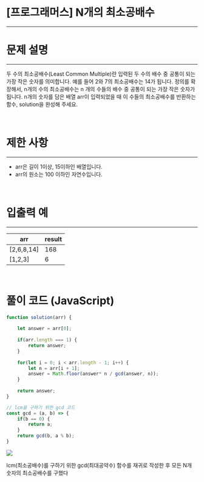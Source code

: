 # [프로그래머스] N개의 최소공배수
---
# 문제 설명
---
두 수의 최소공배수(Least Common Multiple)란 입력된 두 수의 배수 중 공통이 되는 가장 작은 숫자를 의미합니다. 예를 들어 2와 7의 최소공배수는 14가 됩니다. 정의를 확장해서, n개의 수의 최소공배수는 n 개의 수들의 배수 중 공통이 되는 가장 작은 숫자가 됩니다. n개의 숫자를 담은 배열 arr이 입력되었을 때 이 수들의 최소공배수를 반환하는 함수, solution을 완성해 주세요.

<br>

# 제한 사항
---
+ arr은 길이 1이상, 15이하인 배열입니다.
+ arr의 원소는 100 이하인 자연수입니다.

<br>

# 입출력 예
---
|arr|result|
|---|---|
|[2,6,8,14]|168|
|[1,2,3]|6|

<br>

# 풀이 코드 (JavaScript)
```js
function solution(arr) {
    
    let answer = arr[0];
    
    if(arr.length === 1) {
        return answer;
    }
    
    for(let i = 0; i < arr.length - 1; i++) {
        let n = arr[i + 1];
        answer = Math.floor(answer* n / gcd(answer, n));
    }
    
    return answer;
}

// lcm을 구하기 위한 gcd 코드
const gcd = (a, b) => {
    if(b == 0) {
        return a;
    }
    return gcd(b, a % b);
}
```
![](https://velog.velcdn.com/images/reyang/post/f2b8748b-110d-4528-a6e0-a8051fff44fc/image.png)

lcm(최소공배수)를 구하기 위한 gcd(최대공약수) 함수를 재귀로 작성한 후 모든 N개 숫자의 최소공배수를 구했다

<br>

